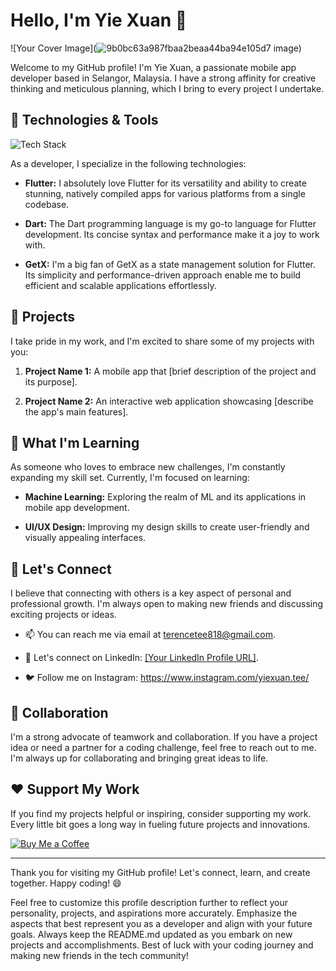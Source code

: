 # Hello, I'm Yie Xuan 👋

![Your Cover Image](![9b0bc63a987fbaa2beaa44ba94e105d7](https://github.com/terence818/terence818/assets/61400480/143f1003-63d6-40a2-9fef-305f09ab7657)
image) <!-- Optional: Add a cover image to personalize your profile -->

Welcome to my GitHub profile! I'm Yie Xuan, a passionate mobile app developer based in Selangor, Malaysia. I have a strong affinity for creative thinking and meticulous planning, which I bring to every project I undertake.

## 🔧 Technologies & Tools

![Tech Stack](https://img.shields.io/badge/Technology%20Stack-Flutter%20|%20Dart%20|%20GetX-%2302569B) <!-- Optional: Add a badge to showcase your tech stack -->

As a developer, I specialize in the following technologies:

- **Flutter:** I absolutely love Flutter for its versatility and ability to create stunning, natively compiled apps for various platforms from a single codebase.

- **Dart:** The Dart programming language is my go-to language for Flutter development. Its concise syntax and performance make it a joy to work with.

- **GetX:** I'm a big fan of GetX as a state management solution for Flutter. Its simplicity and performance-driven approach enable me to build efficient and scalable applications effortlessly.

## 🚀 Projects

I take pride in my work, and I'm excited to share some of my projects with you:

1. **Project Name 1:** A mobile app that [brief description of the project and its purpose].

2. **Project Name 2:** An interactive web application showcasing [describe the app's main features].

## 🌱 What I'm Learning

As someone who loves to embrace new challenges, I'm constantly expanding my skill set. Currently, I'm focused on learning:

- **Machine Learning:** Exploring the realm of ML and its applications in mobile app development.

- **UI/UX Design:** Improving my design skills to create user-friendly and visually appealing interfaces.

## 💬 Let's Connect

I believe that connecting with others is a key aspect of personal and professional growth. I'm always open to making new friends and discussing exciting projects or ideas.

- 📫 You can reach me via email at terencetee818@gmail.com.

- 💼 Let's connect on LinkedIn: [[Your LinkedIn Profile URL]](https://www.linkedin.com/in/terence-tee-86a75b24a/).

- 🐦 Follow me on Instagram: https://www.instagram.com/yiexuan.tee/

## 🤝 Collaboration

I'm a strong advocate of teamwork and collaboration. If you have a project idea or need a partner for a coding challenge, feel free to reach out to me. I'm always up for collaborating and bringing great ideas to life.

## ❤️ Support My Work

If you find my projects helpful or inspiring, consider supporting my work. Every little bit goes a long way in fueling future projects and innovations.

[![Buy Me a Coffee](https://img.shields.io/badge/Buy%20Me%20a%20Coffee-Support-%23FFDD00)](https://www.buymeacoffee.com/YourUsername)

---

Thank you for visiting my GitHub profile! Let's connect, learn, and create together. Happy coding! 😄

Feel free to customize this profile description further to reflect your personality, projects, and aspirations more accurately. Emphasize the aspects that best represent you as a developer and align with your future goals. Always keep the README.md updated as you embark on new projects and accomplishments. Best of luck with your coding journey and making new friends in the tech community!
